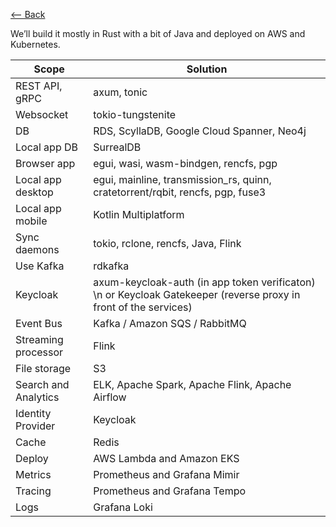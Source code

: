 [⟵ Back](../../README.md#stack)

We’ll build it mostly in Rust with a bit of Java and deployed on AWS and Kubernetes.

| Scope |	Solution |
| ----- | -------- |
| REST API, gRPC | axum, tonic |
| Websocket | tokio-tungstenite |
| DB | RDS, ScyllaDB, Google Cloud Spanner, Neo4j |
| Local app DB | SurrealDB |
| Browser app | egui, wasi, wasm-bindgen, rencfs, pgp |
| Local app desktop | egui, mainline, transmission_rs, quinn, cratetorrent/rqbit, rencfs, pgp, fuse3 |
| Local app mobile | Kotlin Multiplatform |
| Sync daemons | tokio, rclone, rencfs, Java, Flink |
| Use Kafka | rdkafka |
| Keycloak | axum-keycloak-auth (in app token verificaton) \n or Keycloak Gatekeeper (reverse proxy in front of the services) |
| Event Bus | Kafka / Amazon SQS / RabbitMQ |
| Streaming processor | Flink |
| File storage | S3 |
| Search and Analytics | ELK, Apache Spark, Apache Flink, Apache Airflow |
| Identity Provider | Keycloak |
| Cache | Redis |
| Deploy | AWS Lambda and Amazon EKS |
| Metrics | Prometheus and Grafana Mimir |
| Tracing | Prometheus and Grafana Tempo |
| Logs | Grafana Loki |
